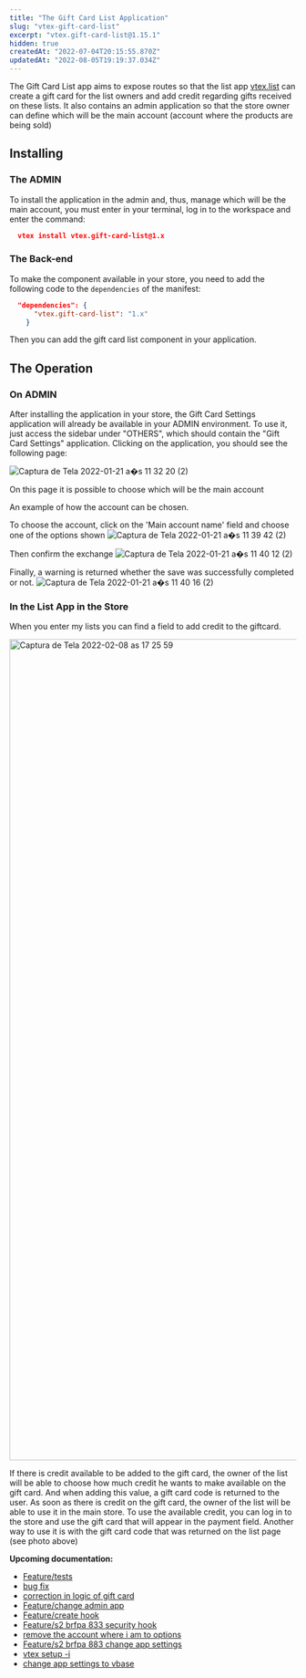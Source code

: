 ```yaml
---
title: "The Gift Card List Application"
slug: "vtex-gift-card-list"
excerpt: "vtex.gift-card-list@1.15.1"
hidden: true
createdAt: "2022-07-04T20:15:55.870Z"
updatedAt: "2022-08-05T19:19:37.034Z"
---
```

The Gift Card List app aims to expose routes so that the list app [vtex.list](https://github.com/vtex-apps/list) can create a gift card for the list owners and add credit regarding gifts received on these lists. It also contains an admin application so that the store owner can define which will be the main account (account where the products are being sold)

## Installing

### The ADMIN

To install the application in the admin and, thus, manage which will be the main account, you must enter in your terminal, log in to the workspace and enter the command:

```json
  vtex install vtex.gift-card-list@1.x
```

### The Back-end

To make the component available in your store, you need to add the following code to the `dependencies` of the manifest:

```json
  "dependencies": {
      "vtex.gift-card-list": "1.x"
    }
```

Then you can add the gift card list component in your application.

## The Operation

### On ADMIN

After installing the application in your store, the Gift Card Settings application will already be available in your ADMIN environment.
To use it, just access the sidebar under "OTHERS", which should contain the "Gift Card Settings" application.
Clicking on the application, you should see the following page:

![Captura de Tela 2022-01-21 a s 11 32 20 (2)](https://user-images.githubusercontent.com/80836180/150544610-04fa9a7e-f5ed-4498-bc63-827526097bd7.png)

On this page it is possible to choose which will be the main account

An example of how the account can be chosen.

To choose the account, click on the 'Main account name' field and choose one of the options shown
![Captura de Tela 2022-01-21 a s 11 39 42 (2)](https://user-images.githubusercontent.com/80836180/150545843-91ba92bb-3c16-42d8-84ec-ff7015a2a1e4.png)

Then confirm the exchange
![Captura de Tela 2022-01-21 a s 11 40 12 (2)](https://user-images.githubusercontent.com/80836180/150545849-cd2171f9-8285-4970-9133-567f620da689.png)

Finally, a warning is returned whether the save was successfully completed or not.
![Captura de Tela 2022-01-21 a s 11 40 16 (2)](https://user-images.githubusercontent.com/80836180/150545854-0b8c9543-f59c-4966-aea1-5b7f63ec9aea.png)


### In the List App in the Store

When you enter my lists you can find a field to add credit to the giftcard.

<img width="1440" alt="Captura de Tela 2022-02-08 as 17 25 59" src="https://user-images.githubusercontent.com/80836180/153070166-e0d67a93-8bb0-4b67-8377-30d9e5049a49.png">

If there is credit available to be added to the gift card, the owner of the list will be able to choose how much credit he wants to make available on the gift card. And when adding this value, a gift card code is returned to the user. As soon as there is credit on the gift card, the owner of the list will be able to use it in the main store.
To use the available credit, you can log in to the store and use the gift card that will appear in the payment field. Another way to use it is with the gift card code that was returned on the list page (see photo above)


**Upcoming documentation:**

 - [Feature/tests](https://github.com/vtex-apps/gift-card-list/pull/22)
 - [bug fix](https://github.com/vtex-apps/gift-card-list/pull/23)
 - [correction in logic of gift card](https://github.com/vtex-apps/gift-card-list/pull/28)
 - [Feature/change admin app](https://github.com/vtex-apps/gift-card-list/pull/27)
 - [Feature/create hook](https://github.com/vtex-apps/gift-card-list/pull/29)
 - [Feature/s2 brfpa 833 security hook](https://github.com/vtex-apps/gift-card-list/pull/31)
 - [remove the account where i am to options](https://github.com/vtex-apps/gift-card-list/pull/33)
 - [Feature/s2 brfpa 883 change app settings](https://github.com/vtex-apps/gift-card-list/pull/34)
 - [vtex setup -i](https://github.com/vtex-apps/gift-card-list/pull/35)
 - [change app settings to vbase](https://github.com/vtex-apps/gift-card-list/pull/36)
